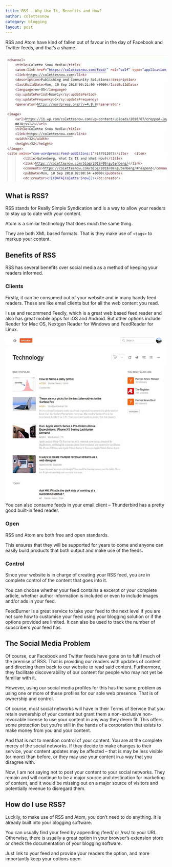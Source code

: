 ```yaml
---
title: RSS – Why Use It, Benefits and How?
author: colettesnow
category: blogging
layout: post
---
```

RSS and Atom have kind of fallen out of favour in the day of Facebook and Twitter feeds, and that’s a shame.

![A screenshot of an RSS feed in its raw code format.](/assets/images/posts/rss-2/source.jpg)

## What is RSS?
RSS stands for Really Simple Syndication and is a way to allow your readers to stay up to date with your content.

Atom is a similar technology that does much the same thing.

They are both XML based formats. That is they make use of `<tags>` to markup your content.

## Benefits of RSS
RSS has several benefits over social media as a method of keeping your readers informed.

### Clients
Firstly, it can be consumed out of your website and in many handy feed readers. These are like email clients but for all the web content you read.

I use and recommend Feedly, which is a great web based feed reader and also has great mobile apps for iOS and Android. But other options include Reeder for Mac OS, Nextgen Reader for Windows and FeedReader for Linux.

![Technology News in Feedly](/assets/images/posts/rss-2/feedly.jpg)
You can also consume feeds in your email client – Thunderbird has a pretty good built-in feed reader.

### Open
RSS and Atom are both free and open standards.

This ensures that they will be supported for years to come and anyone can easily build products that both output and make use of the feeds.

### Control
Since your website is in charge of creating your RSS feed, you are in complete control of the content that goes into it.

You can choose whether your feed contains a excerpt or your complete article, whether author information is included or even to include images and/or ads in your feed.

FeedBurner is a great service to take your feed to the next level if you are not sure how to customise your feed using your blogging solution or if the options provided are limited. It can also be used to track the number of subscribers your feed has.

## The Social Media Problem
Of course, our Facebook and Twitter feeds have gone on to fulfil much of the premise of RSS. That is providing our readers with updates of content and directing them back to our website to read said content. Furthermore, they facilitate discoverability of our content for people who may not yet be familiar with it.

However, using our social media profiles for this has the same problem as using one or more of these profiles for our sole web presence. That is of ownership and control.

Of course, most social networks will have in their Terms of Service that you retain ownership of your content but grant them a non-exclusive non-revocable license to use your content in any way they deem fit. This offers some protection but you’re still in the hands of a corporation that exists to make money from you and your content.

And that is not to mention control of your content. You are at the complete mercy of the social networks. If they decide to make changes to their service, your content updates may be affected – that is may be less visible (or more) than before, or they may use your content in a way that you disagree with.

Now, I am not saying not to post your content to your social networks. They remain and will continue to be a major source and destination for marketing of content, and it would be missing out on a major source of visitors and potentially revenue to disregard them.

## How do I use RSS?
Luckily, to make use of RSS and Atom, you don’t need to do anything. It is already built into your blogging software.

You can usually find your feed by appending /feed/ or /rss/ to your URL. Otherwise, there is usually a great option in your browser’s extension store or check the documentation of your blogging software.

Just link to your feed and provide your readers the option, and more importantly keep your options open.